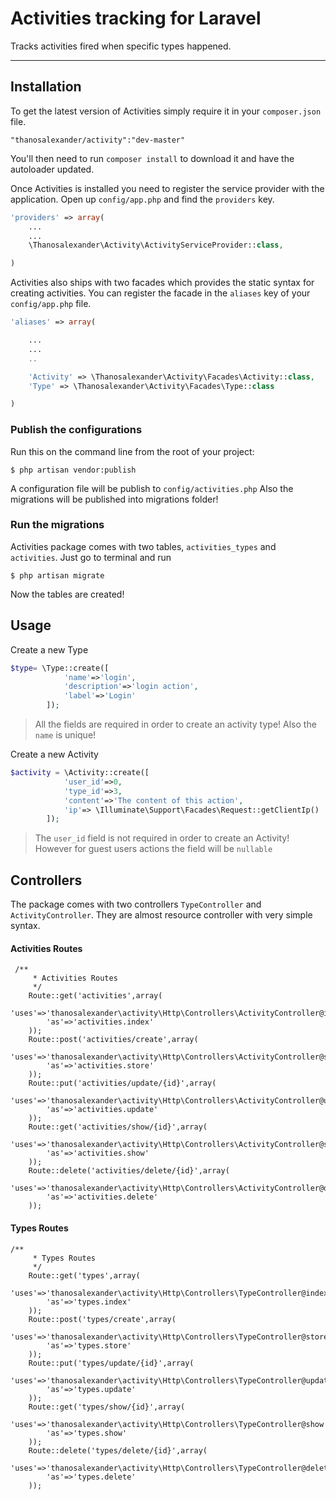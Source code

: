 # Activities tracking for Laravel


Tracks activities fired when specific types happened. 

----------

## Installation

To get the latest version of Activities simply require it in your `composer.json` file.

~~~
"thanosalexander/activity":"dev-master"
~~~

You'll then need to run `composer install` to download it and have the autoloader updated.

Once Activities is installed you need to register the service provider with the application. Open up `config/app.php` and find the `providers` key.

~~~php
'providers' => array(
    ...
    ...
    \Thanosalexander\Activity\ActivityServiceProvider::class,

)
~~~

Activities also ships with two facades which provides the static syntax for creating activities. You can register the facade in the `aliases` key of your `config/app.php` file.

~~~php
'aliases' => array(

    ...
    ...
    ..

    'Activity' => \Thanosalexander\Activity\Facades\Activity::class,
    'Type' => \Thanosalexander\Activity\Facades\Type::class

)
~~~

### Publish the configurations

Run this on the command line from the root of your project:

~~~
$ php artisan vendor:publish
~~~

A configuration file will be publish to `config/activities.php`
Also the migrations will be published into migrations folder!

### Run the migrations

Activities package comes with two tables, `activities_types` and `activities`.
Just go to terminal and run 

~~~
$ php artisan migrate
~~~

Now the tables are created!


## Usage

Create a new Type

```php
$type= \Type::create([
            'name'=>'login',
            'description'=>'login action',
            'label'=>'Login'
        ]);
```

> All the fields are required in order to create an activity type!
Also the `name` is unique!

Create a new Activity

```php
$activity = \Activity::create([
            'user_id'=>0,
            'type_id'=>3,
            'content'=>'The content of this action',
            'ip'=> \Illuminate\Support\Facades\Request::getClientIp()
        ]);
```

> The `user_id` field is not required in order to create an Activity! However for guest users actions the field will be `nullable`

## Controllers
The package comes with two controllers `TypeController` and `ActivityController`.
They are almost resource controller with very simple syntax.

#### Activities Routes

~~~
 /**
     * Activities Routes
     */
    Route::get('activities',array(
        'uses'=>'thanosalexander\activity\Http\Controllers\ActivityController@index',
        'as'=>'activities.index'
    ));
    Route::post('activities/create',array(
        'uses'=>'thanosalexander\activity\Http\Controllers\ActivityController@store',
        'as'=>'activities.store'
    ));
    Route::put('activities/update/{id}',array(
        'uses'=>'thanosalexander\activity\Http\Controllers\ActivityController@update',
        'as'=>'activities.update'
    ));
    Route::get('activities/show/{id}',array(
        'uses'=>'thanosalexander\activity\Http\Controllers\ActivityController@show',
        'as'=>'activities.show'
    ));
    Route::delete('activities/delete/{id}',array(
        'uses'=>'thanosalexander\activity\Http\Controllers\ActivityController@delete',
        'as'=>'activities.delete'
    ));
~~~

#### Types Routes

~~~
/**
     * Types Routes
     */
    Route::get('types',array(
        'uses'=>'thanosalexander\activity\Http\Controllers\TypeController@index',
        'as'=>'types.index'
    ));
    Route::post('types/create',array(
        'uses'=>'thanosalexander\activity\Http\Controllers\TypeController@store',
        'as'=>'types.store'
    ));
    Route::put('types/update/{id}',array(
        'uses'=>'thanosalexander\activity\Http\Controllers\TypeController@update',
        'as'=>'types.update'
    ));
    Route::get('types/show/{id}',array(
        'uses'=>'thanosalexander\activity\Http\Controllers\TypeController@show',
        'as'=>'types.show'
    ));
    Route::delete('types/delete/{id}',array(
        'uses'=>'thanosalexander\activity\Http\Controllers\TypeController@delete',
        'as'=>'types.delete'
    ));
~~~


